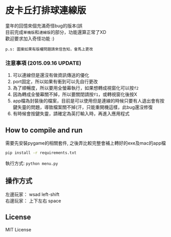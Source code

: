 # 皮卡丘打排球連線版

童年的回憶來個充滿奇怪bug的版本(誤  
目前完成```單機版```和```連線版```的部分，功能還算正常了XD   
歡迎要求加入奇怪功能 :)

```p.s: 圖案如果有版權問題請來信告知，會馬上更改```

### 注意事項 (2015.09.16 UPDATE)
1. 可以連線但是還沒有做資訊傳送的優化
2. port固定，所以如果有衝到可以先自行更改
3. 為了順暢度，所以要用全螢幕執行，如果想轉成視窗化可以按```f2```
4. 因為轉成全螢幕關不掉，所以要關閉請按```f1```，或轉視窗化後按X
5. app檔為封裝後的檔案，目前是可以使用但是連線的時候只要有人退出會有按鍵失靈的問題，導致檔案關不掉(汗，只能重開機這樣，此bug還沒修復
6. 有時候會按鍵失靈，請確定為英打輸入時，再進入應用程式

## How to compile and run
需要先安裝pygame的相關套件, 之後弄比較完整會補上轉好的exe及mac的app檔
```sh
pip install -r requirements.txt
```

執行方式: ``` python menu.py ```

## 操作方式
左邊玩家： wsad left-shift  
右邊玩家： 上下左右 space  


## License
MIT License
